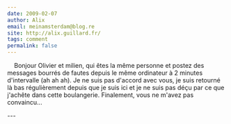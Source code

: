 ```yaml
---
date: 2009-02-07
author: Alix
email: meinamsterdam@blog.re
site: http://alix.guillard.fr/
tags: comment
permalink: false
---
```


<p>&nbsp;&nbsp;&nbsp; Bonjour Olivier et milien, qui êtes la même personne et postez des messages bourrés de fautes depuis le même ordinateur à 2 minutes d'intervalle (ah ah ah). Je ne suis pas d'accord avec vous, je suis retourné là bas régulièrement depuis que je suis ici et je ne suis pas déçu par ce que j'achête dans cette boulangerie. Finalement, vous ne m'avez pas convaincu...</p>
---